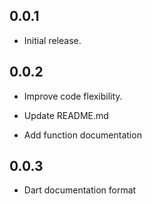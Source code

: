 ## 0.0.1

* Initial release.

## 0.0.2

* Improve code flexibility.

* Update README.md

* Add function documentation

## 0.0.3

* Dart documentation format